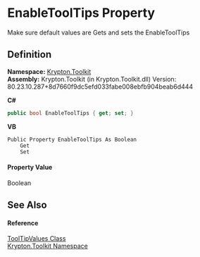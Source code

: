 # EnableToolTips Property


Make sure default values are Gets and sets the EnableToolTips



## Definition
**Namespace:** <a href="79d2eac2-21f4-54ff-7552-b20c33c30600.md">Krypton.Toolkit</a>  
**Assembly:** Krypton.Toolkit (in Krypton.Toolkit.dll) Version: 80.23.10.287+8d7660f9dc5efd033fabe008ebfb904beab6d444

**C#**
``` C#
public bool EnableToolTips { get; set; }
```
**VB**
``` VB
Public Property EnableToolTips As Boolean
	Get
	Set
```



#### Property Value
Boolean

## See Also


#### Reference
<a href="84b4469f-b28c-acb3-3436-ed4de441d8b4.md">ToolTipValues Class</a>  
<a href="79d2eac2-21f4-54ff-7552-b20c33c30600.md">Krypton.Toolkit Namespace</a>  

